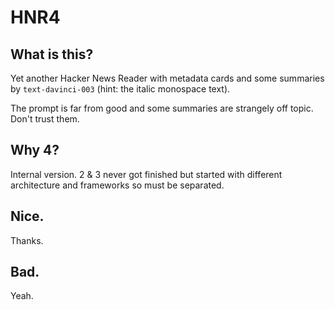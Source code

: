 # HNR4

## What is this?

Yet another Hacker News Reader with metadata cards and some summaries by `text-davinci-003` (hint: the italic monospace
text).

The prompt is far from good and some summaries are strangely off topic. Don't trust them.

## Why 4?

Internal version. 2 & 3 never got finished but started with different architecture and frameworks so must be separated.

## Nice.

Thanks.

## Bad.

Yeah.

